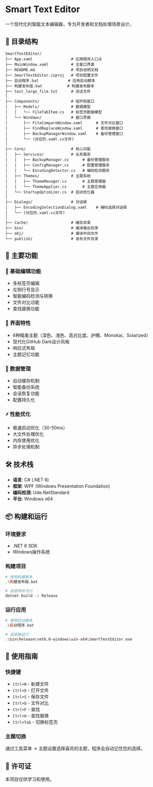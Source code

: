 # Smart Text Editor

一个现代化的智能文本编辑器，专为开发者和文档处理场景设计。

## 📁 目录结构

```
SmartTextEditor/
├── App.xaml                 # 应用程序入口点
├── MainWindow.xaml          # 主窗口界面
├── README.md                # 项目说明文档
├── SmartTextEditor.csproj   # 项目配置文件
├── 启动程序.bat             # 应用启动脚本
├── 构建发布版.bat           # 构建发布脚本
├── test_large_file.txt      # 测试文件
│
├── Components/              # 组件和窗口
│   ├── Models/              # 数据模型
│   │   └── FileTabItem.cs   # 标签页数据模型
│   └── Windows/             # 窗口界面
│       ├── FileCompareWindow.xaml      # 文件对比窗口
│       ├── FindReplaceWindow.xaml      # 查找替换窗口
│       ├── BackupManagerWindow.xaml    # 备份管理窗口
│       └── (对应的.xaml.cs文件)
│
├── Core/                    # 核心功能
│   ├── Services/            # 业务服务
│   │   ├── BackupManager.cs      # 备份管理服务
│   │   ├── ConfigManager.cs      # 配置管理服务
│   │   └── EncodingDetector.cs   # 编码检测服务
│   ├── Themes/              # 主题系统
│   │   ├── ThemeManager.cs       # 主题管理器
│   │   └── ThemeApplier.cs       # 主题应用器
│   └── StartupOptimizer.cs  # 启动优化器
│
├── Dialogs/                 # 对话框
│   ├── EncodingSelectionDialog.xaml    # 编码选择对话框
│   └── (对应的.xaml.cs文件)
│
├── Cache/                   # 缓存目录
├── bin/                     # 编译输出目录
├── obj/                     # 编译中间文件
└── publish/                 # 发布文件目录
```

## 🚀 主要功能

### 📝 基础编辑功能
- 多标签页编辑
- 左侧行号显示
- 智能编码检测与转换
- 文件对比功能
- 查找替换功能

### 🎨 界面特性
- 6种精美主题（深色、浅色、高对比度、护眼、Monokai、Solarized）
- 现代化GitHub Dark设计风格
- 响应式布局
- 主题记忆功能

### 💾 数据管理
- 自动缓存机制
- 智能备份系统
- 会话恢复功能
- 配置持久化

### ⚡ 性能优化
- 极速启动优化（30-50ms）
- 大文件处理优化
- 内存使用优化
- 异步处理机制

## 🛠️ 技术栈

- **语言**: C# (.NET 6)
- **框架**: WPF (Windows Presentation Foundation)
- **编码检测**: Ude.NetStandard
- **平台**: Windows x64

## 📦 构建和运行

### 环境要求
- .NET 6 SDK
- Windows操作系统

### 构建项目
```bash
# 使用构建脚本
.\构建发布版.bat

# 或使用命令行
dotnet build -c Release
```

### 运行应用
```bash
# 使用启动脚本
.\启动程序.bat

# 或直接运行
.\bin\Release\net6.0-windows\win-x64\SmartTextEditor.exe
```

## 🎯 使用指南

### 快捷键
- `Ctrl+N` - 新建文件
- `Ctrl+O` - 打开文件
- `Ctrl+S` - 保存文件
- `Ctrl+D` - 文件对比
- `Ctrl+F` - 查找
- `Ctrl+H` - 查找替换
- `Ctrl+Tab` - 切换标签页

### 主题切换
通过工具菜单 → 主题设置选择喜欢的主题，程序会自动记住您的选择。

## 📄 许可证

本项目仅供学习和使用。
